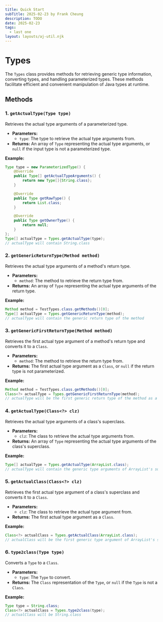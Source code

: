 ```yaml
---
title: Quick Start
subTitle: 2025-02-23 by Frank Cheung
description: TODO
date: 2025-02-23
tags:
  - last one
layout: layouts/aj-util.njk
---
```


# Types

The `Types` class provides methods for retrieving generic type information, converting types, and handling parameterized
types. These methods facilitate efficient and convenient manipulation of Java types at runtime.

## Methods

### 1. `getActualType(Type type)`

Retrieves the actual type arguments of a parameterized type.

* **Parameters:**
    * `type`: The type to retrieve the actual type arguments from.
* **Returns:** An array of `Type` representing the actual type arguments, or `null` if the input type is not a
  parameterized type.

**Example:**

```java
Type type = new ParameterizedType() {
    @Override
    public Type[] getActualTypeArguments() {
        return new Type[]{String.class};
    }

    @Override
    public Type getRawType() {
        return List.class;
    }

    @Override
    public Type getOwnerType() {
        return null;
    }
};
Type[] actualType = Types.getActualType(type);
// actualType will contain String.class
```

### 2. `getGenericReturnType(Method method)`

Retrieves the actual type arguments of a method's return type.

* **Parameters:**
    * `method`: The method to retrieve the return type from.
* **Returns:** An array of `Type` representing the actual type arguments of the return type.

**Example:**

```java
Method method = TestTypes.class.getMethods()[0];
Type[] actualType = Types.getGenericReturnType(method);
// actualType will contain the generic return type of the method
```

### 3. `getGenericFirstReturnType(Method method)`

Retrieves the first actual type argument of a method's return type and converts it to a `Class`.

* **Parameters:**
    * `method`: The method to retrieve the return type from.
* **Returns:** The first actual type argument as a `Class`, or `null` if the return type is not parameterized.

**Example:**

```java
Method method = TestTypes.class.getMethods()[0];
Class<?> actualType = Types.getGenericFirstReturnType(method);
// actualType will be the first generic return type of the method as a Class
```

### 4. `getActualType(Class<?> clz)`

Retrieves the actual type arguments of a class's superclass.

* **Parameters:**
    * `clz`: The class to retrieve the actual type arguments from.
* **Returns:** An array of `Type` representing the actual type arguments of the class's superclass.

**Example:**

```java
Type[] actualType = Types.getActualType(ArrayList.class);
// actualType will contain the generic type arguments of ArrayList's superclass
```

### 5. `getActualClass(Class<?> clz)`

Retrieves the first actual type argument of a class's superclass and converts it to a `Class`.

* **Parameters:**
    * `clz`: The class to retrieve the actual type argument from.
* **Returns:** The first actual type argument as a `Class`.

**Example:**

```java
Class<?> actualClass = Types.getActualClass(ArrayList.class);
// actualClass will be the first generic type argument of ArrayList's superclass as a Class
```

### 6. `type2class(Type type)`

Converts a `Type` to a `Class`.

* **Parameters:**
    * `type`: The `Type` to convert.
* **Returns:** The `Class` representation of the `Type`, or `null` if the `Type` is not a `Class`.

**Example:**

```java
Type type = String.class;
Class<?> actualClass = Types.type2class(type);
// actualClass will be String.class
```
